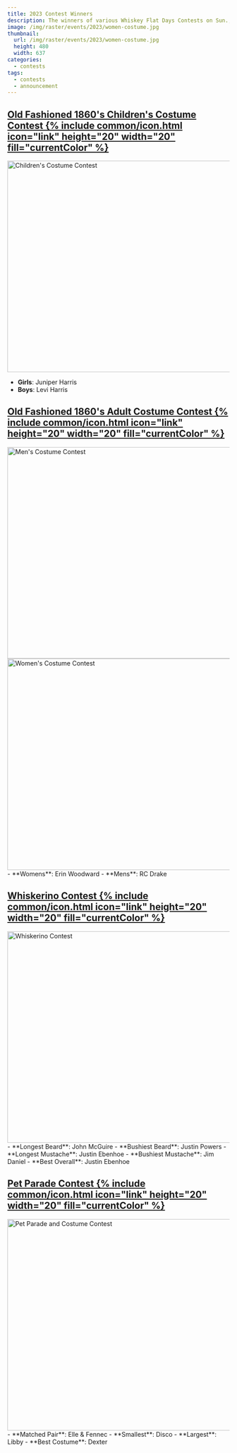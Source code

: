```yaml
---
title: 2023 Contest Winners
description: The winners of various Whiskey Flat Days Contests on Sun., Feb 19
image: /img/raster/events/2023/women-costume.jpg
thumbnail:
  url: /img/raster/events/2023/women-costume.jpg
  height: 480
  width: 637
categories:
  - contests
tags:
  - contests
  - announcement
---
```


<h2 class="center font-title section-heading">
  <a href="/map/#501c238f-77da-47cd-96bd-dedefd891fc4" class="color-inherit">Old Fashioned 1860's Children's Costume Contest {% include common/icon.html icon="link" height="20" width="20" fill="currentColor" %}</a>
</h2>
<div class="center">
  <img src="/img/raster/events/2023/children-costume.jpg" width="637" height="480" loading="lazy" referrerpolicy="no-referrer" alt="Children's Costume Contest" />
</div>

- **Girls**: Juniper Harris
- **Boys**: Levi Harris


<h2 class="center font-title section-heading">
  <a href="/map/#501c238f-77da-47cd-96bd-dedefd891fc4" class="color-inherit">Old Fashioned 1860's Adult Costume Contest {% include common/icon.html icon="link" height="20" width="20" fill="currentColor" %}</a>
</h2>
<div class="center">
  <img src="/img/raster/events/2023/men-costume.jpg" width="637" height="480" loading="lazy" referrerpolicy="no-referrer" alt="Men's Costume Contest" />
  <img src="/img/raster/events/2023/women-costume.jpg" width="637" height="480" loading="lazy" referrerpolicy="no-referrer" alt="Women's Costume Contest" />
</div>
- **Womens**: Erin Woodward
- **Mens**: RC Drake

<h2 class="center font-title section-heading">
  <a href="/map/#f52e2469-b6eb-4088-96d8-a58b81d225cf" class="color-inherit">Whiskerino Contest {% include common/icon.html icon="link" height="20" width="20" fill="currentColor" %}</a>
</h2>
<div class="center">
  <img src="/img/raster/events/2023/whiskerino.jpg" width="637" height="480" loading="lazy" referrerpolicy="no-referrer" alt="Whiskerino Contest" />
</div>
- **Longest Beard**: John McGuire
- **Bushiest Beard**: Justin Powers
- **Longest Mustache**: Justin Ebenhoe
- **Bushiest Mustache**: Jim Daniel
- **Best Overall**: Justin Ebenhoe

<h2 class="center font-title section-heading">
  <a href="/map/#caaa72d1-3ac0-4ffc-ab5e-ec6794aaa981" class="color-inherit">Pet Parade Contest {% include common/icon.html icon="link" height="20" width="20" fill="currentColor" %}</a>
</h2>
<div class="center">
  <img src="/img/raster/events/2023/pet-parade.jpg" width="637" height="480" loading="lazy" referrerpolicy="no-referrer" alt="Pet Parade and Costume Contest" />
</div>
- **Matched Pair**: Elle & Fennec
- **Smallest**: Disco
- **Largest**: Libby
- **Best Costume**: Dexter
